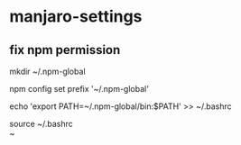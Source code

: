 # manjaro-settings
## fix npm permission
mkdir ~/.npm-global  

npm config set prefix '~/.npm-global'  

echo 'export PATH=~/.npm-global/bin:$PATH' >> ~/.bashrc  

source ~/.bashrc  
\~
